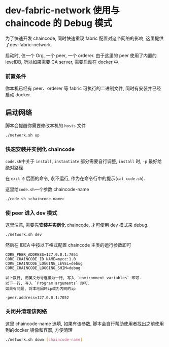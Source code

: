 # dev-fabric-network 使用与 chaincode 的 Debug 模式

为了快速开发 chaincode, 同时快速重现 fabric 配置对这个网络的影响, 这里提供了dev-fabric-network.

启动时, 仅一个 Org, 一个 peer, 一个 orderer. 由于这里的 peer 使用了内置的 levelDB, 所以如果需要 CA server, 需要启动在 docker 中.

### 前置条件

你本机已经有 peer、orderer 等 fabric 可执行的二进制文件, 同时有安装并已经启动 docker.

## 启动网络

脚本会提醒你需要修改本机的 `hosts` 文件

```sh
./network.sh up
```
### 快速安装并实例化 chaincode

`code.sh`中关于 `install`, `instantiate` 部分需要自行调整, `install` 时, `-p` 最好给绝对路径.

在 `exit 0` 后面的命令, 永不运行, 作为在命令行中的提示(`cat code.sh`).

这里给`code.sh`一个参数 chaincode-name

```sh
./code.sh <chaincode-name>
```

### 使 peer 进入 dev 模式

这里注意, 需要先**安装并实例化** chaincode, 才可使用 dev 模式来 debug.

```sh
./network.sh dev
```

然后在 IDEA 中按以下格式配置 chaincode 主类的运行参数即可

```
CORE_PEER_ADDRESS=127.0.0.1:7051
CORE_CHAINCODE_ID_NAME=mycc:1.0
CORE_CHAINCODE_LOGGING_LEVEL=debug
CORE_CHAINCODE_LOGGING_SHIM=debug

以上数行, 用英文分号连接为一行, 写入 `environment variables` 即可.
以下一行, 写入 `Program arguments` 即可.
如果有问题, 将本地回环ip改为内网的ip

-peer.address=127.0.0.1:7052
```

### 关闭并清理该网络

这里 chaincode-name 选填, 如果有该参数, 脚本会自行帮助使用者找出之前使用到的docker 镜像和容器, 方便清理

```sh
./network.sh down [chaincode-name]
```
